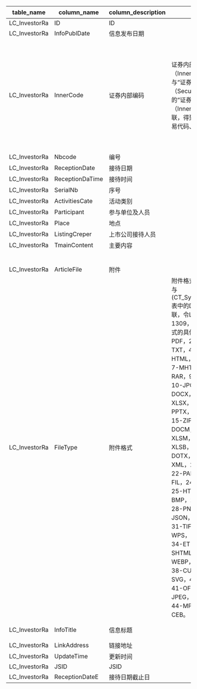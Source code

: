 | table_name| column_name | column_description | 注释| Annotation| 数据示例 |
|---|---|---|---|---|---|
| LC_InvestorRa | ID| ID | | | 599911000861 |
| LC_InvestorRa | InfoPublDate| 信息发布日期 | | | 2019-01-03 12:00:00.000|
| LC_InvestorRa | InnerCode | 证券内部编码 | 证券内部编码（InnerCode）：与“证券主表（SecuMain）”中的“证券内部编码（InnerCode）”关联，得到证券的交易代码、简称等。| Security Internal Code (InnerCode): Associated with the "Security Main Table (SecuMain)" "Security Internal Code (InnerCode)", to obtain the security's trading code, abbreviation, etc.| 10069|
| LC_InvestorRa | Nbcode| 编号 | | | 20190102 |
| LC_InvestorRa | ReceptionDate | 接待日期 | | | 2019-01-02 12:00:00.000|
| LC_InvestorRa | ReceptionDaTime | 接待时间 | | | null |
| LC_InvestorRa | SerialNb| 序号 | | | 1|
| LC_InvestorRa | ActivitiesCate| 活动类别 | | | null |
| LC_InvestorRa | Participant | 参与单位及人员 | | | 冯自力/华创证券|
| LC_InvestorRa | Place | 地点 | | | 多氟多科技大厦四楼董事会秘书办公室 |
| LC_InvestorRa | ListingCreper | 上市公司接待人员 | | | 董事会秘书：陈相举 |
| LC_InvestorRa | TmainContent| 主要内容 | | | 一、氟化工产品的生产经营的情况？ |
| | || | ||
| | || | | 　　氟化铝、冰晶 |
| LC_InvestorRa | ArticleFile | 附件 | | | 0xD0CF11E0A1B11AE1000000000000 |
| LC_InvestorRa | FileType| 附件格式 | 附件格式(FileType)与(CT_SystemConst)表中的DM字段关联，令LB = 1309，得到附件格式的具体描述：1-PDF，2-DOC，3-TXT，4-XLS，5-HTML，6-RTF，7-MHT，8-RAR，9-PPT，10-JPG，11-DOCX，12-XLSX，13-PPTX，14-EML，15-ZIP，16-DOCM，17-XLSM，18-XLSB，19-DOTX，20-XML，21-GIF，22-PAPER，23-FIL，24-XSD，25-HTM，26-BMP，27-SWF，28-PNG，29-JSON，30-TIFF，31-TIF，32-WPS，33-GD，34-ET，35-SHTML，36-WEBP，37-7Z，38-CUR，39-SVG，40-ETT，41-OFD，42-JPEG，43-MP3，44-MP4，45-CEB。 | The attachment format is associated with the DM field in the CT_SystemConst table, with LB set to 1309, the specific description of the attachment format is: 1-PDF, 2-DOC, 3-TXT, 4-XLS, 5-HTML, 6-RTF, 7-MHT, 8-RAR, 9-PPT, 10-JPG, 11-DOCX, 12-XLSX, 13-PPTX, 14-EML, 15-ZIP, 16-DOCM, 17-XLSM, 18-XLSB, 19-DOTX, 20-XML, 21-GIF, 22-PAPER, 23-FIL, 24-XSD, 25-HTM, 26-BMP, 27-SWF, 28-PNG, 29-JSON, 30-TIFF, 31-TIF, 32-WPS, 33-GD, 34-ET, 35-SHTML, 36-WEBP, 37-7Z, 38-CUR, 39-SVG, 40-ETT, 41-OFD, 42-JPEG, 43-MP3, 44-MP4, 45-CEB. | 2|
| LC_InvestorRa | InfoTitle | 信息标题 | | | 多氟多：2019年1月2日投资者关系活动记录表 |
| LC_InvestorRa | LinkAddress | 链接地址 | | | http://static.cninfo.com.cn/fi |
| LC_InvestorRa | UpdateTime| 更新时间 | | | 2019-01-04 10:00:51.513|
| LC_InvestorRa | JSID| JSID | | | 599911251909 |
| LC_InvestorRa | ReceptionDateE| 接待日期截止日 | | | 2019-01-02 12:00:00.000|